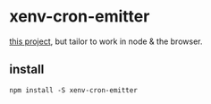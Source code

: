 # xenv-cron-emitter

[this project](https://github.com/tfmalt/node-cron-emitter/pull/2), but tailor to work in node & the browser.

## install

`npm install -S xenv-cron-emitter`
